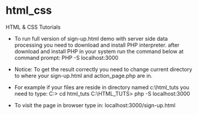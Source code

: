 # html_css
HTML &amp; CSS Tutorials

- To run full version of sign-up.html demo with server side data processing you need to download and install
  PHP interpreter. after download and install PHP in your system run the command below at command prompt:
            PHP -S localhost:3000
 * Notice: To get the result correctly you need to change current directory to where your sign-up.html and action_page.php are in.           

- For example if your files are reside in directory named c:\html_tuts you need to type:
            C:\> cd html_tuts
            C:\HTML_TUTS> php -S localhost:3000
  
- To visit the page in browser type in:
            localhost:3000/sign-up.html
 
       
